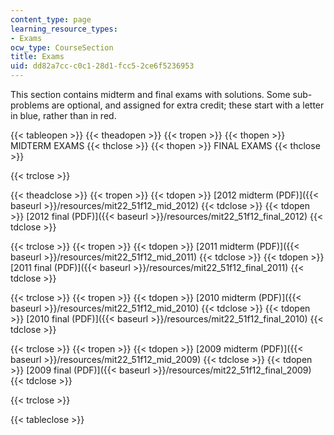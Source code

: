 ```yaml
---
content_type: page
learning_resource_types:
- Exams
ocw_type: CourseSection
title: Exams
uid: dd82a7cc-c0c1-28d1-fcc5-2ce6f5236953
---
```


This section contains midterm and final exams with solutions. Some sub-problems are optional, and assigned for extra credit; these start with a letter in blue, rather than in red.

{{< tableopen >}}
{{< theadopen >}}
{{< tropen >}}
{{< thopen >}}
MIDTERM EXAMS
{{< thclose >}}
{{< thopen >}}
FINAL EXAMS
{{< thclose >}}

{{< trclose >}}

{{< theadclose >}}
{{< tropen >}}
{{< tdopen >}}
[2012 midterm (PDF)]({{< baseurl >}}/resources/mit22_51f12_mid_2012)
{{< tdclose >}}
{{< tdopen >}}
[2012 final (PDF)]({{< baseurl >}}/resources/mit22_51f12_final_2012)
{{< tdclose >}}

{{< trclose >}}
{{< tropen >}}
{{< tdopen >}}
[2011 midterm (PDF)]({{< baseurl >}}/resources/mit22_51f12_mid_2011)
{{< tdclose >}}
{{< tdopen >}}
[2011 final (PDF)]({{< baseurl >}}/resources/mit22_51f12_final_2011)
{{< tdclose >}}

{{< trclose >}}
{{< tropen >}}
{{< tdopen >}}
[2010 midterm (PDF)]({{< baseurl >}}/resources/mit22_51f12_mid_2010)
{{< tdclose >}}
{{< tdopen >}}
[2010 final (PDF)]({{< baseurl >}}/resources/mit22_51f12_final_2010)
{{< tdclose >}}

{{< trclose >}}
{{< tropen >}}
{{< tdopen >}}
[2009 midterm (PDF)]({{< baseurl >}}/resources/mit22_51f12_mid_2009)
{{< tdclose >}}
{{< tdopen >}}
[2009 final (PDF)]({{< baseurl >}}/resources/mit22_51f12_final_2009)
{{< tdclose >}}

{{< trclose >}}

{{< tableclose >}}